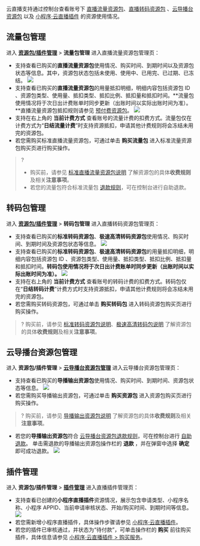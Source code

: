 云直播支持通过控制台查看账号下 [直播流量资源包](#flow)、[直播转码资源包](#trans) 、[云导播台资源包](#director) 以及 [小程序·云直播插件](#plug_in) 的资源使用情况。

[](id:flow)
## 流量包管理

进入 [**资源包/插件管理**](https://console.cloud.tencent.com/live/resources/package?type=traffic) > **流量包管理** 进入直播流量资源包管理页：

- 支持查看已购买的**直播流量资源包**使用情况、购买时间、到期时间以及资源包状态等信息。其中，资源包状态包括未使用、使用中、已用完、已过期、已冻结。
  ![](https://main.qcloudimg.com/raw/87f3546bb6176c83c3131e37c00d31d6.png)
- 支持查看已购买的**直播流量资源包**的用量抵扣明细，明细内容包括资源包 ID 、资源包类型、使用量、抵扣类型、抵扣比例、抵扣量和抵扣时间。**流量包使用情况将于次日出计费账单时同步更新（出账时间以实际出账时间为准）。**直播流量资源包抵扣规则请参见 [预付费资源包](https://cloud.tencent.com/document/product/267/34174#live_pag)。
![](https://main.qcloudimg.com/raw/e5f42d1a1952a92ffc444b8d1d613af9.png)
- 支持在右上角的 **当前计费方式** 查看账号的流量计费的扣费方式。流量包仅在计费方式为“**日结流量计费**”时支持资源抵扣，申请其他计费规则将会冻结未用完的资源包。
- 若您需购买标准直播流量资源包，可通过单击 **购买流量包** 进入标准流量资源包购买页进行购买操作。
>? 
>- 购买前，请参见 [标准直播流量资源包说明](https://cloud.tencent.com/document/product/267/34174#.E6.B3.A8.E6.84.8F.E4.BA.8B.E9.A1.B9) 了解资源包的具体**收费规则**及相关**注意事项**。
>- 若您的流量包符合标准流量包 [退款规则](https://cloud.tencent.com/document/product/267/43456)，可在控制台进行自助退款。

[](id:trans)
## 转码包管理

进入 [**资源包/插件管理**](https://console.cloud.tencent.com/live/resources/package?type=traffic) > **转码包管理** 进入直播转码资源包管理页：

- 支持查看已购买的**标准转码资源包**、**极速高清转码资源包**使用情况、购买时间、到期时间及资源包状态等信息。
  ![](https://main.qcloudimg.com/raw/1051c5fc2e9ca535ef025d91450ea006.png)
- 支持查看已购买的**标准转码资源包**、**极速高清转码资源包**的用量抵扣明细，明细内容包括资源包 ID 、资源包类型、使用量、抵扣类型、抵扣比例、抵扣量和抵扣时间。**转码包使用情况将于次日出计费账单时同步更新（出账时间以实际出账时间为准）。**
![](https://main.qcloudimg.com/raw/f5247675faa537a5e521f37e365c64f2.png)
- 支持在右上角的 **当前计费方式** 查看账号的转码计费的扣费方式。转码包仅在“**日结转码计费**”计费方式时支持资源抵扣，申请其他计费规则将会冻结未用完的资源包。
- 若您需购买转码资源包，可通过单击 **购买转码包** 进入转码资源包购买页进行购买操作。
>? 购买前，请参见 [标准转码资源包说明](https://cloud.tencent.com/document/product/267/34174#standard_pag)、[极速高清转码包说明](https://cloud.tencent.com/document/product/267/34174#topspeed_pag) 了解资源包的具体**收费规则**及相关**注意事项**。

[](id:director)
## 云导播台资源包管理

进入 **资源包/插件管理** > [**云导播台资源包管理**](https://console.cloud.tencent.com/live/resources/caster) 进入云导播台资源包管理页：

- 支持查看已购买的**导播输出资源包**使用情况、购买时间、到期时间、资源包状态等信息。
  ![](https://main.qcloudimg.com/raw/a065e6e7f68c70f6282b5d0fc8724773.png)
- 若您需购买导播输出资源包，可通过单击 **购买资源包** 进入资源包购买页进行购买操作。
>? 购买前，请参见 [导播输出资源包说明](https://cloud.tencent.com/document/product/267/48122) 了解资源包的具体**收费规则**及相关**注意事项**。 
- 若您的**导播输出资源包**符合 [云导播台资源包退款规则](https://cloud.tencent.com/document/product/267/43456#caster_back)，可在控制台进行 [自助退款](#caster_back)。
  单击需退款的导播输出资源包操作栏的 **退款** ，并在弹窗中选择 **确定** 即可成功退款。
  ![](https://main.qcloudimg.com/raw/e48ac9519e340d11cf81b77fc7166d9b.png)

[](id:plug_in)
## 插件管理
进入 **资源包/插件管理** > [**插件管理**](https://console.cloud.tencent.com/live/resources/plugin?type=plugin) 进入直播插件管理页：
- 支持查看已创建的**小程序直播插件**资源情况，展示包含申请类型、小程序名称、小程序 APPID、当前申请审核状态、开始/购买时间、到期时间等信息。
![](https://main.qcloudimg.com/raw/798d51e5f7cdd851415be3ed7147b407.png)
- 若您需新增小程序直播插件，具体操作步骤请参见 [小程序·云直播插件](https://cloud.tencent.com/document/product/1078/42916)。
- 若您的插件已审核通过，并状态为“待付款”，可单击操作栏的 **购买** 前往购买插件，具体信息请参见 [小程序·云直播插件 > 购买服务](https://cloud.tencent.com/document/product/1078/42916#.E8.B4.AD.E4.B9.B0.E6.9C.8D.E5.8A.A1)。
